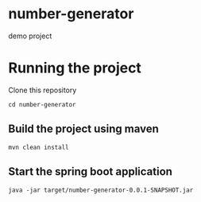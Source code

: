 # number-generator
demo project

# Running the project
Clone this repository
```
cd number-generator
```
## Build the project using maven
```
mvn clean install 
```

## Start the spring boot application
```
java -jar target/number-generator-0.0.1-SNAPSHOT.jar
```
